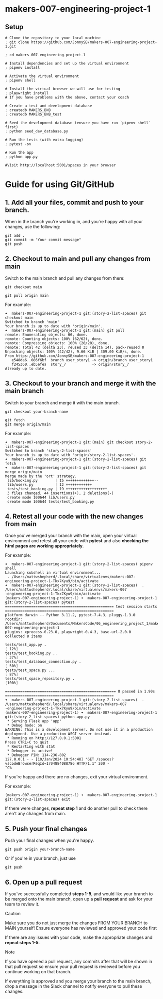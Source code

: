 # makers-007-engineering-project-1

## Setup

```shell
# Clone the repository to your local machine
; git clone https://github.com/JonnySB/makers-007-engineering-project-1.git

; cd makers-007-engineering-project-1

# Install dependencies and set up the virtual environment
; pipenv install

# Activate the virtual environment
; pipenv shell

# Install the virtual browser we will use for testing
; playwright install
# If you have problems with the above, contact your coach

# Create a test and development database
; createdb MAKERS_BNB
; createdb MAKERS_BNB_test

# Seed the development database (ensure you have run `pipenv shell` first)
; python seed_dev_database.py

# Run the tests (with extra logging)
; pytest -sv

# Run the app
; python app.py

#Visit http://localhost:5001/spaces in your browser
```

# Guide for using Git/GitHub

## 1.  Add all your files, commit and push to your branch.

When in the branch you're working in, and you're happy with all your changes, use the following:
```shell
git add .
git commit -m "Your commit message"
git push
```

## 2. Checkout to main and pull any changes from main

Switch to the main branch and pull any changes from there:
```
git checkout main

git pull origin main
```

For example:
```shell
➜  makers-007-engineering-project-1 git:(story-2-list-spaces) git checkout main
Switched to branch 'main'
Your branch is up to date with 'origin/main'.
➜  makers-007-engineering-project-1 git:(main) git pull
remote: Enumerating objects: 66, done.
remote: Counting objects: 100% (62/62), done.
remote: Compressing objects: 100% (28/28), done.
remote: Total 42 (delta 23), reused 33 (delta 14), pack-reused 0
Unpacking objects: 100% (42/42), 9.66 KiB | 309.00 KiB/s, done.
From https://github.com/JonnySB/makers-007-engineering-project-1
   e548da6..086f6bf  branch_user_story1 -> origin/branch_user_story1
   f245360..eb5efea  story_7            -> origin/story_7
Already up to date.
```

## 3. Checkout to your branch and merge it with the main branch

Switch to your branch and merge it with the main branch.
```shell
git checkout your-branch-name

git fetch
git merge origin/main
```

For example:
```shell
➜  makers-007-engineering-project-1 git:(main) git checkout story-2-list-spaces
Switched to branch 'story-2-list-spaces'
Your branch is up to date with 'origin/story-2-list-spaces'.
➜  makers-007-engineering-project-1 git:(story-2-list-spaces) git fetch
➜  makers-007-engineering-project-1 git:(story-2-list-spaces) git merge origin/main
Merge made by the 'ort' strategy.
 lib/booking.py        | 15 +++++++++++++--
 lib/users.py          | 12 ++++++++++++
 tests/test_booking.py | 19 +++++++++++++++++++
 3 files changed, 44 insertions(+), 2 deletions(-)
 create mode 100644 lib/users.py
 create mode 100644 tests/test_booking.py
```

## 4. Retest all your code with the new changes from main

Once you've merged your branch with the main, open your virtual environment and retest all your code with **pytest** and also **checking the html pages are working appropriately**.

For example:
```shell
➜  makers-007-engineering-project-1 git:(story-2-list-spaces) pipenv shell
Launching subshell in virtual environment...
 . /Users/mattwshepherd/.local/share/virtualenvs/makers-007-engineering-project-1-Tkx7Kyu9/bin/activate
➜  makers-007-engineering-project-1 git:(story-2-list-spaces)  . /Users/mattwshepherd/.local/share/virtualenvs/makers-007
-engineering-project-1-Tkx7Kyu9/bin/activate
(makers-007-engineering-project-1) ➜  makers-007-engineering-project-1 git:(story-2-list-spaces) pytest
================================================== test session starts ==================================================
platform darwin -- Python 3.11.2, pytest-7.4.3, pluggy-1.3.0
rootdir: /Users/mattwshepherd/Documents/MakersCode/06_engineering_project_1/makers-007-engineering-project-1
plugins: xprocess-0.23.0, playwright-0.4.3, base-url-2.0.0
collected 8 items

tests/test_app.py .                                                                                               [ 12%]
tests/test_booking.py ..                                                                                          [ 37%]
tests/test_database_connection.py .                                                                               [ 50%]
tests/test_space.py ...                                                                                           [ 87%]
tests/test_space_repository.py .                                                                                  [100%]

=================================================== 8 passed in 1.90s ==================================================
➜  makers-007-engineering-project-1 git:(story-2-list-spaces)  . /Users/mattwshepherd/.local/share/virtualenvs/makers-007
-engineering-project-1-Tkx7Kyu9/bin/activate
(makers-007-engineering-project-1) ➜  makers-007-engineering-project-1 git:(story-2-list-spaces) python app.py
 * Serving Flask app 'app'
 * Debug mode: on
WARNING: This is a development server. Do not use it in a production deployment. Use a production WSGI server instead.
 * Running on http://127.0.0.1:5001
Press CTRL+C to quit
 * Restarting with stat
 * Debugger is active!
 * Debugger PIN: 114-236-802
127.0.0.1 - - [10/Jan/2024 10:54:48] "GET /spaces?vscodeBrowserReqId=1704884088786 HTTP/1.1" 200 -
^C%
```

If you're happy and there are no changes, exit your virtual environment.

For example:
```shell
(makers-007-engineering-project-1) ➜  makers-007-engineering-project-1 git:(story-2-list-spaces) exit
```

If there were changes, **repeat step 1** and do another pull to check there aren't any changes from main.

## 5. Push your final changes

Push your final changes when you're happy.

```shell
git push origin your-branch-name
```

Or if you're in your branch, just use
```shell
git push
```

## 6. Open up a pull request

If you've successfully completed **steps 1-5**, and would like your branch to be merged onto the main branch, open up a **pull request** and ask for your team to review it.

>[!CAUTION] 
>Make sure you do not just merge the changes FROM YOUR BRANCH to MAIN yourself! Ensure everyone has reviewed and approved your code first

If there are any issues with your code, make the appropriate changes and **repeat steps 1-5.**

>[!NOTE]
>If you have opened a pull request, any commits after that will be shown in that pull request so ensure your pull request is reviewed before you continue working on that branch.

If everything is approved and you merge your branch to the main branch, drop a message in the Slack channel to notify everyone to pull these changes.





<!-- END GENERATED SECTION DO NOT EDIT -->

